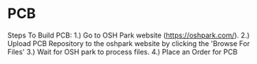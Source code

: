 # PCB
Steps To Build PCB:
1.) Go to OSH Park website (https://oshpark.com/).
2.) Upload PCB Repository to the oshpark website by clicking the 'Browse For Files'
3.) Wait for OSH park to process files.
4.) Place an Order for PCB
